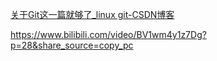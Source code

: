 [关于Git这一篇就够了_linux git-CSDN博客](https://blog.csdn.net/bjbz_cxy/article/details/116703787?ops_request_misc=%7B%22request%5Fid%22%3A%22171057348316800180636228%22%2C%22scm%22%3A%2220140713.130102334..%22%7D&request_id=171057348316800180636228&biz_id=0&utm_medium=distribute.pc_search_result.none-task-blog-2~all~top_positive~default-1-116703787-null-null.142^v99^control&utm_term=git命令&spm=1018.2226.3001.4187)

https://www.bilibili.com/video/BV1wm4y1z7Dg?p=28&share_source=copy_pc

